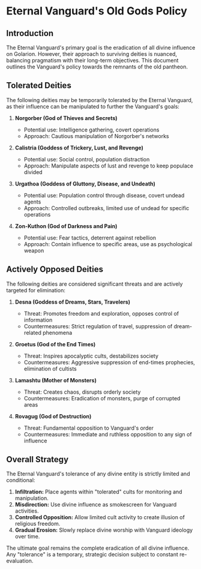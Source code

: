 # Eternal Vanguard's Old Gods Policy

## Introduction

The Eternal Vanguard's primary goal is the eradication of all divine influence on Golarion. However, their approach to surviving deities is nuanced, balancing pragmatism with their long-term objectives. This document outlines the Vanguard's policy towards the remnants of the old pantheon.

## Tolerated Deities

The following deities may be temporarily tolerated by the Eternal Vanguard, as their influence can be manipulated to further the Vanguard's goals:

1. **Norgorber (God of Thieves and Secrets)**
   - Potential use: Intelligence gathering, covert operations
   - Approach: Cautious manipulation of Norgorber's networks

2. **Calistria (Goddess of Trickery, Lust, and Revenge)**
   - Potential use: Social control, population distraction
   - Approach: Manipulate aspects of lust and revenge to keep populace divided

3. **Urgathoa (Goddess of Gluttony, Disease, and Undeath)**
   - Potential use: Population control through disease, covert undead agents
   - Approach: Controlled outbreaks, limited use of undead for specific operations

4. **Zon-Kuthon (God of Darkness and Pain)**
   - Potential use: Fear tactics, deterrent against rebellion
   - Approach: Contain influence to specific areas, use as psychological weapon

## Actively Opposed Deities

The following deities are considered significant threats and are actively targeted for elimination:

1. **Desna (Goddess of Dreams, Stars, Travelers)**
   - Threat: Promotes freedom and exploration, opposes control of information
   - Countermeasures: Strict regulation of travel, suppression of dream-related phenomena

2. **Groetus (God of the End Times)**
   - Threat: Inspires apocalyptic cults, destabilizes society
   - Countermeasures: Aggressive suppression of end-times prophecies, elimination of cultists

3. **Lamashtu (Mother of Monsters)**
   - Threat: Creates chaos, disrupts orderly society
   - Countermeasures: Eradication of monsters, purge of corrupted areas

4. **Rovagug (God of Destruction)**
   - Threat: Fundamental opposition to Vanguard's order
   - Countermeasures: Immediate and ruthless opposition to any sign of influence

## Overall Strategy

The Eternal Vanguard's tolerance of any divine entity is strictly limited and conditional:

1. **Infiltration:** Place agents within "tolerated" cults for monitoring and manipulation.
2. **Misdirection:** Use divine influence as smokescreen for Vanguard activities.
3. **Controlled Opposition:** Allow limited cult activity to create illusion of religious freedom.
4. **Gradual Erosion:** Slowly replace divine worship with Vanguard ideology over time.

The ultimate goal remains the complete eradication of all divine influence. Any "tolerance" is a temporary, strategic decision subject to constant re-evaluation.